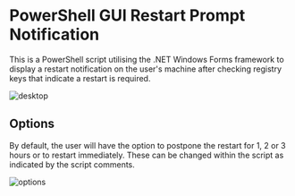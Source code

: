 # PowerShell GUI Restart Prompt Notification
This is a PowerShell script utilising the .NET Windows Forms framework to display a restart notification on the user's machine after checking registry keys that indicate a restart is required. 

![desktop](https://user-images.githubusercontent.com/98130375/217605250-611bfb71-a24b-4904-9708-26f23a9933af.png)

## Options
By default, the user will have the option to postpone the restart for 1, 2 or 3 hours or to restart immediately. These can be changed within the script as indicated by the script comments. 

![options](https://user-images.githubusercontent.com/98130375/217604493-8c0185b9-aaec-43aa-8c2a-2baca328068d.png)
